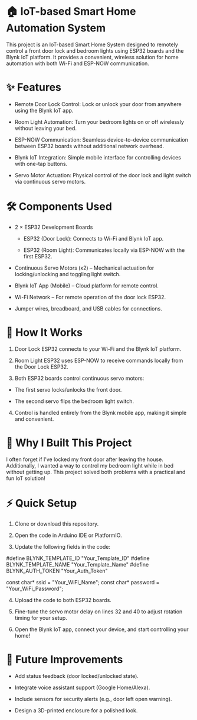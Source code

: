 # 🏠 IoT-based Smart Home Automation System
This project is an IoT-based Smart Home System designed to remotely control a front door lock and bedroom lights using ESP32 boards and the Blynk IoT platform. It provides a convenient, wireless solution for home automation with both Wi-Fi and ESP-NOW communication.

# ✨ Features
* Remote Door Lock Control: Lock or unlock your door from anywhere using the Blynk IoT app.

* Room Light Automation: Turn your bedroom lights on or off wirelessly without leaving your bed.

* ESP-NOW Communication: Seamless device-to-device communication between ESP32 boards without additional network overhead.

* Blynk IoT Integration: Simple mobile interface for controlling devices with one-tap buttons.

* Servo Motor Actuation: Physical control of the door lock and light switch via continuous servo motors.

# 🛠 Components Used
* 2 × ESP32 Development Boards

  * ESP32 (Door Lock): Connects to Wi-Fi and Blynk IoT app.

  * ESP32 (Room Light): Communicates locally via ESP-NOW with the first ESP32.

* Continuous Servo Motors (x2) – Mechanical actuation for locking/unlocking and toggling light switch.

* Blynk IoT App (Mobile) – Cloud platform for remote control.

* Wi-Fi Network – For remote operation of the door lock ESP32.

* Jumper wires, breadboard, and USB cables for connections.

# 🔧 How It Works
1. Door Lock ESP32 connects to your Wi-Fi and the Blynk IoT platform.

2. Room Light ESP32 uses ESP-NOW to receive commands locally from the Door Lock ESP32.

3. Both ESP32 boards control continuous servo motors:

  * The first servo locks/unlocks the front door.

  * The second servo flips the bedroom light switch.

4. Control is handled entirely from the Blynk mobile app, making it simple and convenient.

# 📱 Why I Built This Project
I often forget if I’ve locked my front door after leaving the house. Additionally, I wanted a way to control my bedroom light while in bed without getting up. This project solved both problems with a practical and fun IoT solution!

# ⚡ Quick Setup
1. Clone or download this repository.

2. Open the code in Arduino IDE or PlatformIO.

3. Update the following fields in the code:

#define BLYNK_TEMPLATE_ID "Your_Template_ID"
#define BLYNK_TEMPLATE_NAME "Your_Template_Name"
#define BLYNK_AUTH_TOKEN "Your_Auth_Token"

const char* ssid = "Your_WiFi_Name";
const char* password = "Your_WiFi_Password";

4. Upload the code to both ESP32 boards.

5. Fine-tune the servo motor delay on lines 32 and 40 to adjust rotation timing for your setup.

6. Open the Blynk IoT app, connect your device, and start controlling your home!

# 🚀 Future Improvements
* Add status feedback (door locked/unlocked state).

* Integrate voice assistant support (Google Home/Alexa).

* Include sensors for security alerts (e.g., door left open warning).

* Design a 3D-printed enclosure for a polished look.
